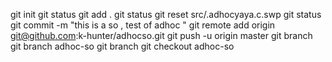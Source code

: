 git init
git status
git add .
git status 
git reset src/.adhocyaya.c.swp
git status 
git commit -m "this is a so , test of adhoc "
git remote add origin git@github.com:k-hunter/adhocso.git
git push -u origin master 
git branch 
git branch  adhoc-so
git branch 
git checkout adhoc-so 
